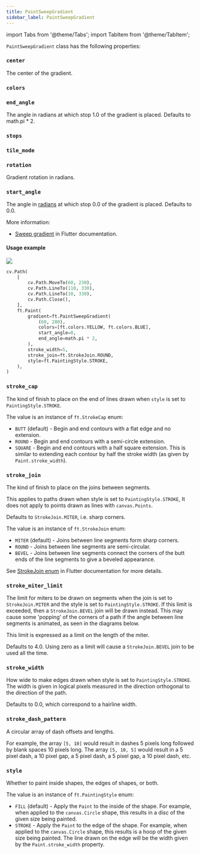 ```yaml
---
title: PaintSweepGradient
sidebar_label: PaintSweepGradient
---
```

import Tabs from '@theme/Tabs';
import TabItem from '@theme/TabItem';

`PaintSweepGradient` class has the following properties:

### `center`

The center of the gradient.

### `colors`

### `end_angle`

The angle in radians at which stop 1.0 of the gradient is placed. Defaults to math.pi * 2.

### `stops`

### `tile_mode`

### `rotation`

Gradient rotation in radians.

### `start_angle`

The angle in [radians](https://en.wikipedia.org/wiki/Radian) at which stop 0.0 of the gradient is placed. Defaults to 0.0.



More information:

* [Sweep gradient](https://api.flutter.dev/flutter/dart-ui/Gradient/Gradient.sweep.html) in Flutter documentation.

#### Usage example

<img src="/img/docs/controls/canvas/paint-sweep-gradient.png" className="screenshot-20" />

```python
cv.Path(
    [
        cv.Path.MoveTo(60, 230),
        cv.Path.LineTo(110, 330),
        cv.Path.LineTo(10, 330),
        cv.Path.Close(),
    ],
    ft.Paint(
        gradient=ft.PaintSweepGradient(
            (60, 280),
            colors=[ft.colors.YELLOW, ft.colors.BLUE],
            start_angle=0,
            end_angle=math.pi * 2,
        ),
        stroke_width=5,
        stroke_join=ft.StrokeJoin.ROUND,
        style=ft.PaintingStyle.STROKE,
    ),
)
```

### `stroke_cap`

The kind of finish to place on the end of lines drawn when `style` is set to `PaintingStyle.STROKE`.

The value is an instance of `ft.StrokeCap` enum:

* `BUTT` (default) - Begin and end contours with a flat edge and no extension.
* `ROUND` - Begin and end contours with a semi-circle extension.
* `SQUARE` - Begin and end contours with a half square extension. This is similar to extending each contour by half the stroke width (as given by `Paint.stroke_width`).

### `stroke_join`

The kind of finish to place on the joins between segments.

This applies to paths drawn when style is set to `PaintingStyle.STROKE`, It does not apply to points drawn as lines with `canvas.Points`.

Defaults to `StrokeJoin.MITER`, i.e. sharp corners.

The value is an instance of `ft.StrokeJoin` enum:

* `MITER` (default) - Joins between line segments form sharp corners.
* `ROUND` - Joins between line segments are semi-circular.
* `BEVEL` - Joins between line segments connect the corners of the butt ends of the line segments to give a beveled appearance.

See [StrokeJoin enum](https://api.flutter.dev/flutter/dart-ui/StrokeJoin.html) in Flutter documentation for more details.

### `stroke_miter_limit`

The limit for miters to be drawn on segments when the join is set to `StrokeJoin.MITER` and the style is set to `PaintingStyle.STROKE`. If this limit is exceeded, then a `StrokeJoin.BEVEL` join will be drawn instead. This may cause some 'popping' of the corners of a path if the angle between line segments is animated, as seen in the diagrams below.

This limit is expressed as a limit on the length of the miter.

Defaults to 4.0. Using zero as a limit will cause a `StrokeJoin.BEVEL` join to be used all the time.

### `stroke_width`

How wide to make edges drawn when style is set to `PaintingStyle.STROKE`. The width is given in logical pixels measured in the direction orthogonal to the direction of the path.

Defaults to 0.0, which correspond to a hairline width.

### `stroke_dash_pattern`

A circular array of dash offsets and lengths.

For example, the array `[5, 10]` would result in dashes 5 pixels long
followed by blank spaces 10 pixels long.  The array `[5, 10, 5]` would
result in a 5 pixel dash, a 10 pixel gap, a 5 pixel dash, a 5 pixel gap,
a 10 pixel dash, etc.

### `style`

Whether to paint inside shapes, the edges of shapes, or both.

The value is an instance of `ft.PaintingStyle` enum:

* `FILL` (default) - Apply the `Paint` to the inside of the shape. For example, when applied to the `canvas.Circle` shape, this results in a disc of the given size being painted.
* `STROKE` - Apply the `Paint` to the edge of the shape. For example, when applied to the `canvas.Circle` shape, this results is a hoop of the given size being painted. The line drawn on the edge will be the width given by the `Paint.stroke_width` property.